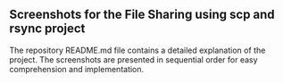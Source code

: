 ## Screenshots for the File Sharing using scp and rsync project

The repository README.md file contains a detailed explanation of the project. The screenshots are presented in sequential order for easy comprehension and implementation.
